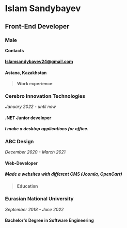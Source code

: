 # Islam Sandybayev
## Front-End Developer
### Male

**Contacts**

#### Islamsandybayev24@gmail.com
#### Astana, Kazakhstan

>
> **Work experience**

### Cerebro Innovation Technologies
_January 2022 - until now_
#### .NET Junior developer
##### I make a desktop applications for office.

### ABC Design
_December 2020 - March 2021_
#### Web-Developer
##### Made a websites with different CMS (Joomla, OpenCart)

>
> **Education**

### Eurasian National University
_September 2018 - June 2022_
#### Bachelor's Degree in Software Engineering